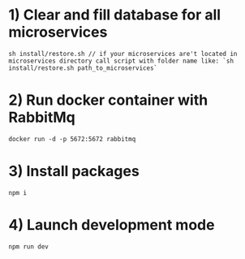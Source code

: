 # 1) Clear and fill database for all microservices

```
sh install/restore.sh // if your microservices are't located in microservices directory call script with folder name like: `sh install/restore.sh path_to_microservices`
```

# 2) Run docker container with RabbitMq

```
docker run -d -p 5672:5672 rabbitmq
```

# 3) Install packages

```
npm i
```

# 4) Launch development mode

```
npm run dev
```
